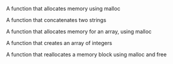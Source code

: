 A function that allocates memory using malloc

A function that concatenates two strings

A function that allocates memory for an array, using malloc

A function that creates an array of integers

A function that reallocates a memory block using malloc and free
